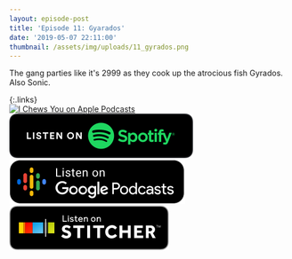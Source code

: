 ```yaml
---
layout: episode-post
title: 'Episode 11: Gyarados'
date: '2019-05-07 22:11:00'
thumbnail: /assets/img/uploads/11_gyrados.png
---
```

The gang parties like it's 2999 as they cook up the atrocious fish Gyrados. Also Sonic.

{:.links}  
[![I Chews You on Apple Podcasts](https://linkmaker.itunes.apple.com/en-us/badge-lrg.svg?releaseDate=2019-04-16T00:00:00Z&kind=podcast&bubble=podcasts)](https://podcasts.apple.com/us/podcast/11-gyrados/id1455409177?i=1000437416152)  [![I Chews You on Spotify](/assets/img/uploads/spotify-badge-button.svg)](https://open.spotify.com/episode/5IHkIzIudjETKfYxCBonNO)  [![I Chews You on Google Podcasts](/assets/img/uploads/google-podcasts-badge-button.svg)](https://podcasts.google.com/?feed=aHR0cHM6Ly9pY2hld3N5b3UubGlic3luLmNvbS9yc3M&episode=ZjNkNWQyYmVlYmQ1NDVlZjkwOThkYjJlZGIyNTc4OTU&ved=0CFIQzsICahcKEwiIzJmEu77nAhUAAAAAHQAAAAAQAQ)  [![I Chews You on Stitcher](/assets/img/uploads/stitcher-badge-button.svg)](https://www.stitcher.com/s?eid=60529851)
